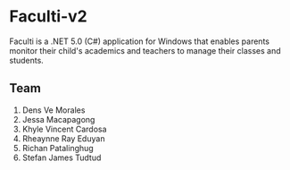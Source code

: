 # Faculti-v2
Faculti is a .NET 5.0 (C#) application for Windows that enables parents monitor their child's academics and teachers to manage their classes and students.

## Team
1. Dens Ve Morales
2. Jessa Macapagong
3. Khyle Vincent Cardosa
4. Rheaynne Ray Eduyan
5. Richan Patalinghug
6. Stefan James Tudtud
